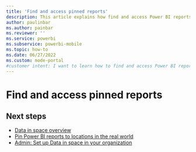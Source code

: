 ```yaml
---
title: 'Find and access pinned reports'
description: This article explains how find and access Power BI reports that have been pinned at real world locations in augmented reality.
author: paulinbar
ms.author: painbar
ms.reviewer: ''
ms.service: powerbi
ms.subservice: powerbi-mobile
ms.topic: how-to
ms.date: 06/27/2022
ms.custom: mode-portal
#customer intent: I want to learn how to find and access Power BI reports that have been pinned at real world locations in augmented reality.
---
```

# Find and access pinned reports

## Next steps

* [Data in space overview](mobile-apps-data-in-space-overview.md)
* [Pin Power BI reports to locations in the real world](mobile-apps-data-in-space-pin-reports.md)
* [Admin: Set up Data in space in your organization](mobile-apps-data-in-space-set-up.md)